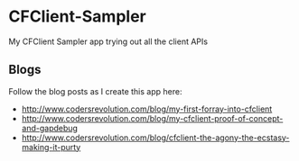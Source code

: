 # CFClient-Sampler
My CFClient Sampler app trying out all the client APIs

## Blogs
Follow the blog posts as I create this app here:
* http://www.codersrevolution.com/blog/my-first-forray-into-cfclient
* http://www.codersrevolution.com/blog/my-cfclient-proof-of-concept-and-gapdebug
* http://www.codersrevolution.com/blog/cfclient-the-agony-the-ecstasy-making-it-purty
